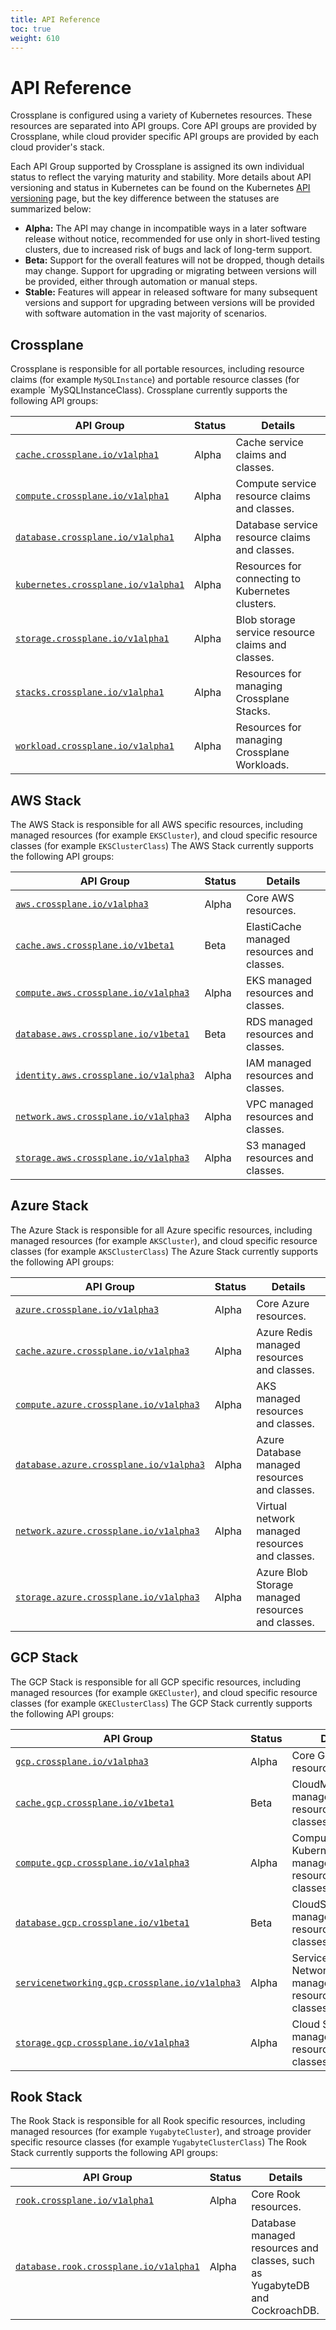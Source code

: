 ```yaml
---
title: API Reference
toc: true
weight: 610
---
```

# API Reference

Crossplane is configured using a variety of Kubernetes resources. These
resources are separated into API groups. Core API groups are provided by
Crossplane, while cloud provider specific API groups are provided by each cloud
provider's stack.

Each API Group supported by Crossplane is assigned its own individual status to
reflect the varying maturity and stability. More details about API versioning
and status in Kubernetes can be found on the Kubernetes [API versioning] page,
but the key difference between the statuses are summarized below:

* **Alpha:** The API may change in incompatible ways in a later software release
  without notice, recommended for use only in short-lived testing clusters, due
  to increased risk of bugs and lack of long-term support.
* **Beta:** Support for the overall features will not be dropped, though details
  may change. Support for upgrading or migrating between versions will be
  provided, either through automation or manual steps.
* **Stable:** Features will appear in released software for many subsequent
  versions and support for upgrading between versions will be provided with
  software automation in the vast majority of scenarios.

## Crossplane

Crossplane is responsible for all portable resources, including resource claims
(for example `MySQLInstance`) and portable resource classes (for example
`MySQLInstanceClass). Crossplane currently supports the following API groups:

API Group | Status | Details
--------  | ------ | -------
[`cache.crossplane.io/v1alpha1`] | Alpha | Cache service claims and classes.
[`compute.crossplane.io/v1alpha1`] | Alpha | Compute service resource claims and classes.
[`database.crossplane.io/v1alpha1`] | Alpha | Database service resource claims and classes.
[`kubernetes.crossplane.io/v1alpha1`] | Alpha | Resources for connecting to Kubernetes clusters.
[`storage.crossplane.io/v1alpha1`] | Alpha | Blob storage service resource claims and classes.
[`stacks.crossplane.io/v1alpha1`] | Alpha | Resources for managing Crossplane Stacks.
[`workload.crossplane.io/v1alpha1`] | Alpha | Resources for managing Crossplane Workloads.

[`cache.crossplane.io/v1alpha1`]: api/crossplaneio/crossplane/cache-crossplane-io-v1alpha1.md
[`compute.crossplane.io/v1alpha1`]: api/crossplaneio/crossplane/compute-crossplane-io-v1alpha1.md
[`database.crossplane.io/v1alpha1`]: api/crossplaneio/crossplane/database-crossplane-io-v1alpha1.md
[`kubernetes.crossplane.io/v1alpha1`]: api/crossplaneio/crossplane/kubernetes-crossplane-io-v1alpha1.md
[`storage.crossplane.io/v1alpha1`]: api/crossplaneio/crossplane/storage-crossplane-io-v1alpha1.md
[`stacks.crossplane.io/v1alpha1`]: api/crossplaneio/crossplane/stacks-crossplane-io-v1alpha1.md
[`workload.crossplane.io/v1alpha1`]: api/crossplaneio/crossplane/workload-crossplane-io-v1alpha1.md

## AWS Stack

The AWS Stack is responsible for all AWS specific resources, including managed
resources (for example `EKSCluster`), and cloud specific resource classes (for
example `EKSClusterClass`) The AWS Stack currently supports the following API
groups:

API Group | Status | Details
--------  | ------ | -------
[`aws.crossplane.io/v1alpha3`] | Alpha | Core AWS resources.
[`cache.aws.crossplane.io/v1beta1`] | Beta | ElastiCache managed resources and classes.
[`compute.aws.crossplane.io/v1alpha3`] | Alpha | EKS managed resources and classes.
[`database.aws.crossplane.io/v1beta1`] | Beta | RDS managed resources and classes.
[`identity.aws.crossplane.io/v1alpha3`] | Alpha | IAM managed resources and classes.
[`network.aws.crossplane.io/v1alpha3`] | Alpha | VPC managed resources and classes.
[`storage.aws.crossplane.io/v1alpha3`] | Alpha | S3 managed resources and classes.

[`aws.crossplane.io/v1alpha3`]: api/crossplaneio/stack-aws/aws-crossplane-io-v1alpha3.md
[`cache.aws.crossplane.io/v1beta1`]: api/crossplaneio/stack-aws/cache-aws-crossplane-io-v1beta1.md
[`compute.aws.crossplane.io/v1alpha3`]: api/crossplaneio/stack-aws/compute-aws-crossplane-io-v1alpha3.md
[`database.aws.crossplane.io/v1beta1`]: api/crossplaneio/stack-aws/database-aws-crossplane-io-v1beta1.md
[`identity.aws.crossplane.io/v1alpha3`]: api/crossplaneio/stack-aws/identity-aws-crossplane-io-v1alpha3.md
[`network.aws.crossplane.io/v1alpha3`]: api/crossplaneio/stack-aws/network-aws-crossplane-io-v1alpha3.md
[`storage.aws.crossplane.io/v1alpha3`]: api/crossplaneio/stack-aws/storage-aws-crossplane-io-v1alpha3.md

## Azure Stack

The Azure Stack is responsible for all Azure specific resources, including
managed resources (for example `AKSCluster`), and cloud specific resource
classes (for example `AKSClusterClass`) The Azure Stack currently supports the
following API groups:

API Group | Status | Details
--------  | ------ | -------
[`azure.crossplane.io/v1alpha3`] | Alpha | Core Azure resources.
[`cache.azure.crossplane.io/v1alpha3`] | Alpha | Azure Redis managed resources and classes.
[`compute.azure.crossplane.io/v1alpha3`] | Alpha | AKS managed resources and classes.
[`database.azure.crossplane.io/v1alpha3`] | Alpha | Azure Database managed resources and classes.
[`network.azure.crossplane.io/v1alpha3`] | Alpha | Virtual network managed resources and classes.
[`storage.azure.crossplane.io/v1alpha3`] | Alpha | Azure Blob Storage managed resources and classes.

[`azure.crossplane.io/v1alpha3`]: api/crossplaneio/stack-azure/azure-crossplane-io-v1alpha3.md
[`cache.azure.crossplane.io/v1alpha3`]: api/crossplaneio/stack-azure/cache-azure-crossplane-io-v1alpha3.md
[`compute.azure.crossplane.io/v1alpha3`]: api/crossplaneio/stack-azure/compute-azure-crossplane-io-v1alpha3.md
[`database.azure.crossplane.io/v1alpha3`]: api/crossplaneio/stack-azure/database-azure-crossplane-io-v1alpha3.md
[`network.azure.crossplane.io/v1alpha3`]: api/crossplaneio/stack-azure/network-azure-crossplane-io-v1alpha3.md
[`storage.azure.crossplane.io/v1alpha3`]: api/crossplaneio/stack-azure/storage-azure-crossplane-io-v1alpha3.md

## GCP Stack

The GCP Stack is responsible for all GCP specific resources, including managed
resources (for example `GKECluster`), and cloud specific resource classes (for
example `GKEClusterClass`) The GCP Stack currently supports the following API
groups:

API Group | Status | Details
--------  | ------ | -------
[`gcp.crossplane.io/v1alpha3`] | Alpha | Core GCP resources.
[`cache.gcp.crossplane.io/v1beta1`] | Beta | CloudMemorystore managed resources and classes.
[`compute.gcp.crossplane.io/v1alpha3`] | Alpha | Compute and Kubernetes Engine managed resources and classes.
[`database.gcp.crossplane.io/v1beta1`] | Beta | CloudSQL managed resources and classes.
[`servicenetworking.gcp.crossplane.io/v1alpha3`] | Alpha | Service Networking managed resources and classes.
[`storage.gcp.crossplane.io/v1alpha3`] | Alpha | Cloud Storage managed resources and classes.

[`gcp.crossplane.io/v1alpha3`]: api/crossplaneio/stack-gcp/gcp-crossplane-io-v1alpha3.md
[`cache.gcp.crossplane.io/v1beta1`]: api/crossplaneio/stack-gcp/cache-gcp-crossplane-io-v1beta1.md
[`compute.gcp.crossplane.io/v1alpha3`]: api/crossplaneio/stack-gcp/compute-gcp-crossplane-io-v1alpha3.md
[`database.gcp.crossplane.io/v1beta1`]: api/crossplaneio/stack-gcp/database-gcp-crossplane-io-v1beta1.md
[`servicenetworking.gcp.crossplane.io/v1alpha3`]: api/crossplaneio/stack-gcp/servicenetworking-gcp-crossplane-io-v1alpha3.md
[`storage.gcp.crossplane.io/v1alpha3`]: api/crossplaneio/stack-gcp/storage-gcp-crossplane-io-v1alpha3.md

## Rook Stack

The Rook Stack is responsible for all Rook specific resources, including managed resources (for
example `YugabyteCluster`), and stroage provider specific resource classes (for example
`YugabyteClusterClass`) The Rook Stack currently supports the following API groups:

API Group | Status | Details
--------  | ------ | -------
[`rook.crossplane.io/v1alpha1`] | Alpha | Core Rook resources.
[`database.rook.crossplane.io/v1alpha1`] | Alpha | Database managed resources and classes, such as YugabyteDB and CockroachDB.

[`rook.crossplane.io/v1alpha1`]: api/crossplaneio/stack-rook/rook-crossplane-io-v1alpha1.md
[`database.rook.crossplane.io/v1alpha1`]: api/crossplaneio/stack-rook/database-rook-crossplane-io-v1alpha1.md

[API Versioning]: https://kubernetes.io/docs/concepts/overview/kubernetes-api/#api-versioning
